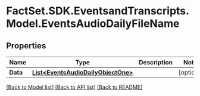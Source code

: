 # FactSet.SDK.EventsandTranscripts.Model.EventsAudioDailyFileName

## Properties

Name | Type | Description | Notes
------------ | ------------- | ------------- | -------------
**Data** | [**List&lt;EventsAudioDailyObjectOne&gt;**](EventsAudioDailyObjectOne.md) |  | [optional] 

[[Back to Model list]](../README.md#documentation-for-models) [[Back to API list]](../README.md#documentation-for-api-endpoints) [[Back to README]](../README.md)

